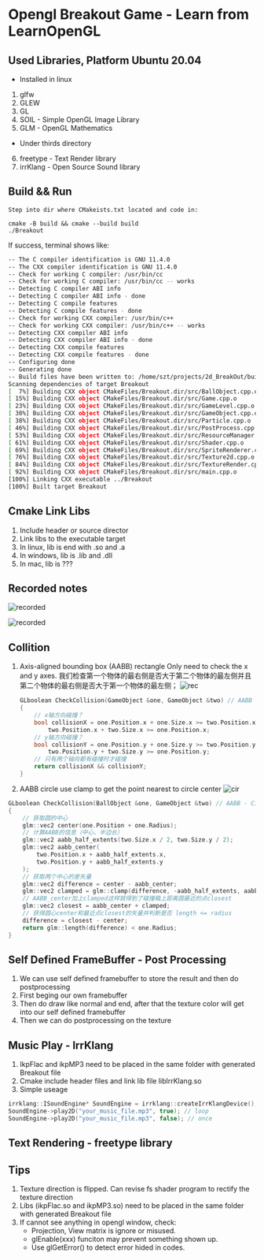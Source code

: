 # Opengl Breakout Game - Learn from LearnOpenGL

## Used Libraries, Platform Ubuntu 20.04
* Installed in linux
1. glfw
2. GLEW
3. GL
4. SOIL - Simple OpenGL Image Library
5. GLM - OpenGL Mathematics
* Under thirds directory
6. freetype - Text Render library
7. irrKlang - Open Source Sound library

## Build && Run
```
Step into dir where CMakeists.txt located and code in: 

cmake -B build && cmake --build build
./Breakout 
```

If success, terminal shows like:
```bash
-- The C compiler identification is GNU 11.4.0
-- The CXX compiler identification is GNU 11.4.0
-- Check for working C compiler: /usr/bin/cc
-- Check for working C compiler: /usr/bin/cc -- works
-- Detecting C compiler ABI info
-- Detecting C compiler ABI info - done
-- Detecting C compile features
-- Detecting C compile features - done
-- Check for working CXX compiler: /usr/bin/c++
-- Check for working CXX compiler: /usr/bin/c++ -- works
-- Detecting CXX compiler ABI info
-- Detecting CXX compiler ABI info - done
-- Detecting CXX compile features
-- Detecting CXX compile features - done
-- Configuring done
-- Generating done
-- Build files have been written to: /home/szt/projects/2d_BreakOut/build
Scanning dependencies of target Breakout
[  7%] Building CXX object CMakeFiles/Breakout.dir/src/BallObject.cpp.o
[ 15%] Building CXX object CMakeFiles/Breakout.dir/src/Game.cpp.o
[ 23%] Building CXX object CMakeFiles/Breakout.dir/src/GameLevel.cpp.o
[ 30%] Building CXX object CMakeFiles/Breakout.dir/src/GameObject.cpp.o
[ 38%] Building CXX object CMakeFiles/Breakout.dir/src/Particle.cpp.o
[ 46%] Building CXX object CMakeFiles/Breakout.dir/src/PostProcess.cpp.o
[ 53%] Building CXX object CMakeFiles/Breakout.dir/src/ResourceManager.cpp.o
[ 61%] Building CXX object CMakeFiles/Breakout.dir/src/Shader.cpp.o
[ 69%] Building CXX object CMakeFiles/Breakout.dir/src/SpriteRenderer.cpp.o
[ 76%] Building CXX object CMakeFiles/Breakout.dir/src/Texture2d.cpp.o
[ 84%] Building CXX object CMakeFiles/Breakout.dir/src/TextureRender.cpp.o
[ 92%] Building CXX object CMakeFiles/Breakout.dir/src/main.cpp.o
[100%] Linking CXX executable ../Breakout
[100%] Built target Breakout
```

## Cmake Link Libs
1. Include header or source director
2. Link libs to the executable target
3. In linux, lib is end with .so and .a
4. In windows, lib is .lib and .dll
5. In mac, lib is ???

## Recorded notes
![recorded](./resources/note_imgs/Page1.jpg)

![recorded](./resources/note_imgs/Page2.jpg)

## Collition

1. Axis-aligned bounding box (AABB) rectangle
    Only need to check the x and y axes. 我们检查第一个物体的最右侧是否大于第二个物体的最左侧并且第二个物体的最右侧是否大于第一个物体的最左侧；
    ![rec](https://learnopengl-cn.github.io/img/06/Breakout/05/02/collisions_overlap.png)
    ```c++
    GLboolean CheckCollision(GameObject &one, GameObject &two) // AABB - AABB collision
    {
        // x轴方向碰撞？
        bool collisionX = one.Position.x + one.Size.x >= two.Position.x &&
            two.Position.x + two.Size.x >= one.Position.x;
        // y轴方向碰撞？
        bool collisionY = one.Position.y + one.Size.y >= two.Position.y &&
            two.Position.y + two.Size.y >= one.Position.y;
        // 只有两个轴向都有碰撞时才碰撞
        return collisionX && collisionY;
    }  
    ```
2. AABB circle
    use clamp to get the point nearest to circle center
    ![cir](https://learnopengl-cn.github.io/img/06/Breakout/05/02/collisions_aabb_circle.png)
```c++
GLboolean CheckCollision(BallObject &one, GameObject &two) // AABB - Circle collision
{
    // 获取圆的中心 
    glm::vec2 center(one.Position + one.Radius);
    // 计算AABB的信息（中心、半边长）
    glm::vec2 aabb_half_extents(two.Size.x / 2, two.Size.y / 2);
    glm::vec2 aabb_center(
        two.Position.x + aabb_half_extents.x, 
        two.Position.y + aabb_half_extents.y
    );
    // 获取两个中心的差矢量
    glm::vec2 difference = center - aabb_center;
    glm::vec2 clamped = glm::clamp(difference, -aabb_half_extents, aabb_half_extents);
    // AABB_center加上clamped这样就得到了碰撞箱上距离圆最近的点closest
    glm::vec2 closest = aabb_center + clamped;
    // 获得圆心center和最近点closest的矢量并判断是否 length <= radius
    difference = closest - center;
    return glm::length(difference) < one.Radius;
}      
```

## Self Defined FrameBuffer - Post Processing
1. We can use self defined framebuffer to store the result and then do postprocessing
2. First beging our own framebuffer
3. Then do draw like normal and end, after that the texture color will get into our self defined framebuffer
4. Then we can do postprocessing on the texture


## Music Play - IrrKlang
1. IkpFlac and ikpMP3 need to be placed in the same folder with generated Breakout file
2. Cmake include header files and link lib file libIrrKlang.so
3. Simple useage
```c++
irrklang::ISoundEngine* SoundEngine = irrklang::createIrrKlangDevice();
SoundEngine->play2D("your_music_file.mp3", true); // loop
SoundEngine->play2D("your_music_file.mp3", false); // once
```

## Text Rendering - freetype library


## Tips
1. Texture direction is flipped. Can revise fs shader program to rectify the texture direction
2. Libs (ikpFlac.so and ikpMP3.so) need to be placed in the same folder with generated Breakout file
3. If cannot see anything in opengl window, check:
    * Projection, View matrix is ignore or misused.
    * glEnable(xxx) funciton may prevent something shown up.
    * Use glGetError() to detect error hided in codes.